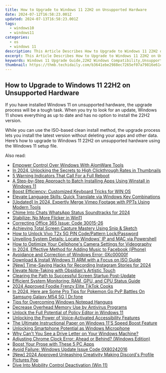 ```yaml
---
title: How to Upgrade to Windows 11 22H2 on Unsupported Hardware
date: 2024-07-12T16:58:23.001Z
updated: 2024-07-13T16:58:23.001Z
tags:
  - windows10
  - windows11
categories:
  - os
  - windows 11
description: This Article Describes How to Upgrade to Windows 11 22H2 on Unsupported Hardware
excerpt: This Article Describes How to Upgrade to Windows 11 22H2 on Unsupported Hardware
keywords: Windows 11 Upgrade Guide,22H2 Windows Compatibility,Unsupported PC Windows Install,Windows 11 Free Download?,Legacy Hardware Windows Update,Windows 11 Latest Support,Old Devices Run Windows 11?
thumbnail: https://thmb.techidaily.com/b3641ebe2988ec7265ef07a79816e61c990d023d2c0afe9a3bce0644ce087752.jpg
---
```


## How to Upgrade to Windows 11 22H2 on Unsupported Hardware

 If you have installed Windows 11 on unsupported hardware, the upgrade process will be a tough task. When you try to look for an update, Windows 11 shows everything as up to date and has no option to install the 22H2 version.

 While you can use the ISO-based clean install method, the upgrade process lets you install the latest version without deleting your apps and other data. Here’s how to upgrade to Windows 11 22H2 on unsupported hardware using the Windows 11 setup file.



<ins class="adsbygoogle"
      style="display:block"
      data-ad-client="ca-pub-7571918770474297"
      data-ad-slot="8358498916"
      data-ad-format="auto"
      data-full-width-responsive="true"></ins>
<span class="atpl-alsoreadstyle">Also read:</span>
<div><ul>
<li><a href="https://win11-tips.techidaily.com/empower-control-over-windows-with-alomware-tools/"><u>Empower Control Over Windows With AlomWare Tools</u></a></li>
<li><a href="https://youtube-help.techidaily.com/in-2024-unlocking-the-secrets-to-high-clickthrough-rates-in-thumbnails/"><u>In 2024, Unlocking the Secrets to High Clickthrough Rates in Thumbnails</u></a></li>
<li><a href="https://win11-tips.techidaily.com/5-warning-indicators-that-call-for-a-full-reboot/"><u>5 Warning Indicators That Call For a Full Reboot</u></a></li>
<li><a href="https://win11-tips.techidaily.com/a-step-by-step-approach-to-batch-installing-apps-using-winstall-in-windows-11/"><u>A Step-by-Step Approach to Batch Installing Apps Using Winstall in Windows 11</u></a></li>
<li><a href="https://win11-tips.techidaily.com/boost-efficiency-customized-keyboard-tricks-for-win-os/"><u>Boost Efficiency: Customized Keyboard Tricks for WIN OS</u></a></li>
<li><a href="https://win11-tips.techidaily.com/elevate-language-skills-quick-translate-via-windows-key-combinations/"><u>Elevate Language Skills: Quick Translate via Windows Key Combinations</u></a></li>
<li><a href="https://vimeo-videos.techidaily.com/updated-in-2024-expertly-merge-vimeo-footage-with-ppts-using-modern-tools/"><u>[Updated] In 2024, Expertly Merge Vimeo Footage with PPTs Using Modern Tools</u></a></li>
<li><a href="https://extra-hints.techidaily.com/chime-into-chats-whatsapp-status-soundtracks-for-2024/"><u>Chime Into Chats  WhatsApp Status Soundtracks for 2024</u></a></li>
<li><a href="https://graphic-issues.techidaily.com/stabilize-no-more-flicker-in-win11/"><u>Stabilize: No More Flicker in Win11</u></a></li>
<li><a href="https://win11-tips.techidaily.com/correcting-office-365-issue-code-30015-26/"><u>Correcting Office 365 Issue: Code 30015-26</u></a></li>
<li><a href="https://win11-tips.techidaily.com/1719216451577-achieving-total-screen-capture-mastery-using-snip-and-sketch/"><u>Achieving Total Screen Capture Mastery Using Snip & Sketch</u></a></li>
<li><a href="https://android-unlock.techidaily.com/how-to-unlock-vivo-t2x-5g-pin-codepattern-lockpassword-by-drfone-android/"><u>How to Unlock Vivo T2x 5G PIN Code/Pattern Lock/Password</u></a></li>
<li><a href="https://win11-tips.techidaily.com/unveiling-system-details-locate-windows-ip-and-mac-via-powershell/"><u>Unveiling System Details: Locate Windows' IP and MAC via Powershell</u></a></li>
<li><a href="https://screen-mirroring-recording.techidaily.com/how-to-optimize-your-cellphones-camera-settings-for-videography/"><u>How to Optimize Your Cellphone's Camera Settings for Videography</u></a></li>
<li><a href="https://facebook-video-recording.techidaily.com/in-2024-effective-method-for-adding-music-to-facebook-iphone/"><u>In 2024, Effective Method for Adding Music to Facebook (iPhone)</u></a></li>
<li><a href="https://win11-tips.techidaily.com/avoidance-and-correction-of-windows-error-0xc00000f/"><u>Avoidance and Correction of Windows Error: 0Xc00000f</u></a></li>
<li><a href="https://win11-tips.techidaily.com/download-and-install-windows-11-arm-with-a-focus-on-iso-guide/"><u>Download & Install Windows 11 ARM with a Focus on ISO Guide</u></a></li>
<li><a href="https://instagram-clips.techidaily.com/new-time-saving-hacks-for-recording-instagram-stories-for-2024/"><u>[New] Time-Saving Hacks for Recording Instagram Stories for 2024</u></a></li>
<li><a href="https://win11-tips.techidaily.com/elevate-note-taking-with-obsidians-artistic-touch/"><u>Elevate Note-Taking with Obsidian's Artistic Touch</u></a></li>
<li><a href="https://win11-tips.techidaily.com/clearing-the-path-to-successful-screen-startup-post-update/"><u>Clearing the Path to Successful Screen Startup Post-Update</u></a></li>
<li><a href="https://win11-tips.techidaily.com/efficient-system-monitoring-ram-gpu-and-cpu-status-guide/"><u>Efficient System Monitoring: RAM, GPU, and CPU Status Guide</u></a></li>
<li><a href="https://tiktok-video-recordings.techidaily.com/2024-approved-foodie-frenzy-elite-tiktok-cooks/"><u>2024 Approved  Foodie Frenzy  Elite TikTok Cooks</u></a></li>
<li><a href="https://change-location.techidaily.com/in-2024-here-are-some-pro-tips-for-pokemon-go-pvp-battles-on-samsung-galaxy-m54-5g-drfone-by-drfone-virtual-android/"><u>In 2024, Here are Some Pro Tips for Pokemon Go PvP Battles On Samsung Galaxy M54 5G | Dr.fone</u></a></li>
<li><a href="https://win11-tips.techidaily.com/tips-for-overcoming-windows-notepad-hangups/"><u>Tips for Overcoming Windows Notepad Hangups</u></a></li>
<li><a href="https://win11-tips.techidaily.com/decrease-overhead-memory-use-by-antivirus-programs/"><u>Decrease Overhead Memory Use by Antivirus Programs</u></a></li>
<li><a href="https://win11-tips.techidaily.com/unlock-the-full-potential-of-policy-editor-in-windows-11/"><u>Unlock the Full Potential of Policy Editor in Windows 11</u></a></li>
<li><a href="https://win11-tips.techidaily.com/unlocking-the-power-of-voice-activated-accessibility-features/"><u>Unlocking the Power of Voice-Activated Accessibility Features</u></a></li>
<li><a href="https://win11-tips.techidaily.com/the-ultimate-instructional-paper-on-windows-11s-speed-boost-feature/"><u>The Ultimate Instructional Paper on Windows 11'S Speed Boost Feature</u></a></li>
<li><a href="https://win11-tips.techidaily.com/unlocking-smartphone-potential-as-windows-microphone/"><u>Unlocking Smartphone Potential as Windows Microphone</u></a></li>
<li><a href="https://win11-tips.techidaily.com/why-cant-you-see-a-drive-letter-on-your-windows-machine/"><u>Why Can't You See a Drive Letter on Your Windows Machine?</u></a></li>
<li><a href="https://win11-tips.techidaily.com/adjusting-chrome-clock-error-ahead-or-behind-windows-edition/"><u>Adjusting Chrome Clock Error: Ahead or Behind? (Windows Edition)</u></a></li>
<li><a href="https://win11-tips.techidaily.com/boost-your-prose-with-these-5-pc-apps/"><u>Boost Your Prose with These 5 PC Apps</u></a></li>
<li><a href="https://win11-tips.techidaily.com/avoid-failure-windows-update-issue-code-0x80242016/"><u>Avoid Failure: Windows Update Issue Code 0X80242016</u></a></li>
<li><a href="https://discord-videos.techidaily.com/new-2024-approved-unleashing-creativity-making-discords-profile-pictures-pop/"><u>[New] 2024 Approved  Unleashing Creativity  Making Discord's Profile Pictures Pop</u></a></li>
<li><a href="https://win11-tips.techidaily.com/dive-into-mobility-control-deactivation-win-11/"><u>Dive Into Mobility Control Deactivation (Win 11)</u></a></li>
</ul></div>

